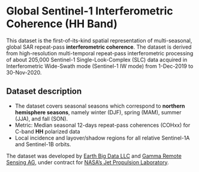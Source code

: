 # Global Sentinel-1 Interferometric Coherence (HH Band)

This dataset is the first-of-its-kind spatial representation of multi-seasonal, global SAR repeat-pass **interferometric coherence**. 
The dataset is derived from high-resolution multi-temporal repeat-pass interferometric processing of about 205,000 Sentinel-1 Single-Look-Complex (SLC) data acquired in Interferometric Wide-Swath mode (Sentinel-1 IW mode) from 1-Dec-2019 to 30-Nov-2020.



## Dataset description
- The dataset covers seasonal seasons which correspond to **northern hemisphere seasons**, namely winter (DJF), spring (MAM), summer (JJA), and fall (SON).
- Metric: Median seasonal 12-days repeat-pass coherences (COHxx) for  C-band **HH** polarized data
- Local incidence and layover/shadow regions for all relative Sentinel-1A and Sentinel-1B orbits. 

The dataset was developed by [Earth Big Data LLC](https://earthbigdata.com/) and [Gamma Remote Sensing AG](https://www.gamma-rs.ch/), under contract for [NASA’s Jet Propulsion Laboratory](https://www.jpl.nasa.gov/).
